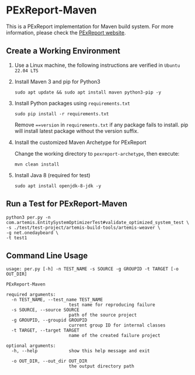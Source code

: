 # PExReport-Maven
This is a PExReport implementation for Maven build system. For more information, please check the [PExReport website](https://sites.google.com/view/pexreport/home).
## Create a Working Environment
1. Use a Linux machine, the following instructions are verified in `Ubuntu 22.04 LTS` 

2. Install Maven 3 and pip for Python3
   ```
   sudo apt update && sudo apt install maven python3-pip -y
   ```

3. Install Python packages using `requirements.txt`
   ```
   sudo pip install -r requirements.txt
   ```
   Remove `==version` in `requirements.txt` if any package fails to install. pip will install latest package without the version suffix.

4. Install the customized Maven Archetype for PExReport

   Change the working directory to `pexreport-archetype`, then execute:
   ``` 
   mvn clean install
   ```
5. Install Java 8 (required for test)
    ```
    sudo apt install openjdk-8-jdk -y
    ```
## Run a Test for PExReport-Maven
```
python3 per.py -n com.artemis.EntitySystemOptimizerTest#validate_optimized_system_test \
-s ./test/test-project/artemis-build-tools/artemis-weaver \
-g net.onedaybeard \
-t test1
```
## Command Line Usage
```
usage: per.py [-h] -n TEST_NAME -s SOURCE -g GROUPID -t TARGET [-o OUT_DIR]

PExReport-Maven

required arguments:
  -n TEST_NAME, --test_name TEST_NAME
                        test name for reproducing failure
  -s SOURCE, --source SOURCE
                        path of the source project
  -g GROUPID, --groupid GROUPID
                        current group ID for internal classes
  -t TARGET, --target TARGET
                        name of the created failure project

optional arguments:
  -h, --help            show this help message and exit
  
  -o OUT_DIR, --out_dir OUT_DIR
                        the output directory path
```

